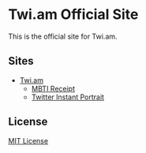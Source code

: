 # Twi.am Official Site

This is the official site for Twi.am.

## Sites

- [Twi.am](https://twi.am)
  - [MBTI Receipt](https://mbti.twi.am)
  - [Twitter Instant Portrait](https://portrait.twi.am)

## License

[MIT License](./LICENSE)